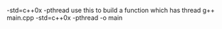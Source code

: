 -std=c++0x -pthread use this to build a function which has thread
g++ main.cpp -std=c++0x -pthread -o main
